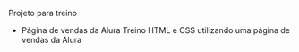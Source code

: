 Projeto para treino 
- Página de vendas da Alura
Treino HTML e CSS utilizando uma página de vendas da Alura
